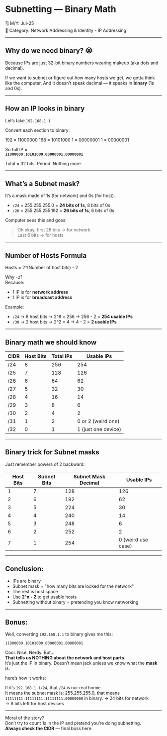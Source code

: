 # Subnetting — Binary Math

🗓️ M/Y: Jul-25  
📂 Category: Network Addressing & Identity - IP Addressing 

---
## Why do we need binary? 😭 

Because IPs are just 32-bit binary numbers wearing makeup (aka dots and decimal).

If we want to subnet or figure out how many hosts we get, we gotta think like the computer. And it doesn’t speak decimal — it speaks in **binary** (1s and 0s).

---

## How an IP looks in binary

Let’s take `192.168.1.1`

Convert each section to binary:

192 = 11000000
168 = 10101000
1   = 00000001
1   = 00000001

So full IP =  
**`11000000.10101000.00000001.00000001`**

Total = 32 bits. Period. Nothing more.

---

## What’s a Subnet mask?

It’s a mask made of 1s (for network) and 0s (for host).

- `/24` = 255.255.255.0 = **24 bits of 1s**, 8 bits of 0s  
- `/26` = 255.255.255.192 = **26 bits of 1s**, 6 bits of 0s  

Computer sees this and goes:
> Oh okay, first 26 bits → for network  
> Last 6 bits → for hosts  

---

## Number of Hosts Formula

Hosts = 2^(Number of host bits) - 2

Why `-2`?  
Because:

- 1 IP is for **network address**
- 1 IP is for **broadcast address**

Example:

- `/24` → 8 host bits → 2^8 = 256 → 256 - 2 = **254 usable IPs**
- `/30` → 2 host bits → 2^2 = 4 → 4 - 2 = **2 usable IPs**

---

## Binary math we should know

| CIDR | Host Bits | Total IPs | Usable IPs |
|------|-----------|-----------|------------|
| /24  | 8         | 256       | 254        |
| /25  | 7         | 128       | 126        |
| /26  | 6         | 64        | 62         |
| /27  | 5         | 32        | 30         |
| /28  | 4         | 16        | 14         |
| /29  | 3         | 8         | 6          |
| /30  | 2         | 4         | 2          |
| /31  | 1         | 2         | 0 or 2 (weird one)
| /32  | 0         | 1         | 1 (just one device)

---

## Binary trick for Subnet masks

Just remember powers of 2 backward:

| Host Bits | Subnet Bits | Subnet Mask Decimal | Usable IPs |
|-----------|-------------|---------------------|------------|
| 1         | 7           | 128                 | 126        |
| 2         | 6           | 192                 | 62         |
| 3         | 5           | 224                 | 30         |
| 4         | 4           | 240                 | 14         |
| 5         | 3           | 248                 | 6          |
| 6         | 2           | 252                 | 2          |
| 7         | 1           | 254                 | 0 (weird use case)

---

## Conclusion:

- IPs are binary
- Subnet mask = "how many bits are locked for the network"
- The rest is host space
- Use **2^n - 2** to get usable hosts
- Subnetting without binary = pretending you know networking

---


## Bonus:

Well, converting `192.168.1.1` to binary gives me this:

`11000000.10101000.00000001.00000001`

Cool. Nice. Nerdy. But...  
**That tells us NOTHING about the network and host parts.**  
It’s just the IP in binary. Doesn’t mean jack unless we know what the **mask** is.

 here’s how it works:

If it’s `192.168.1.1/24`, that `/24` is our real homie.  
It means the subnet mask is:  255.255.255.0, that means
`11111111.11111111.11111111.00000000`  in binary.
→ 24 bits for network   
→ 8 bits left for host devices 

---

Moral of the story?  
Don’t try to count 1s in the IP and pretend you’re doing subnetting.  
**Always check the CIDR** — final boss here.
